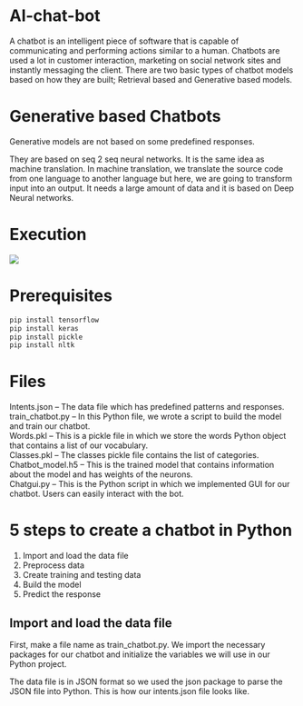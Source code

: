 # AI-chat-bot
A chatbot is an intelligent piece of software that is capable of communicating and performing actions similar to a human. Chatbots are used a lot in customer interaction, marketing on social network sites and instantly messaging the client. There are two basic types of chatbot models based on how they are built; Retrieval based and Generative based models.

# Generative based Chatbots
Generative models are not based on some predefined responses.

They are based on seq 2 seq neural networks. It is the same idea as machine translation. In machine translation, we translate the source code from one language to another language but here, we are going to transform input into an output. It needs a large amount of data and it is based on Deep Neural networks.

# Execution
<img src=https://data-flair.training/blogs/wp-content/uploads/sites/2/2019/12/Python-chatbot-project.gif>

# Prerequisites
```python
pip install tensorflow
pip install keras
pip install pickle
pip install nltk
```
# Files
Intents.json – The data file which has predefined patterns and responses.  
train_chatbot.py – In this Python file, we wrote a script to build the model and train our chatbot.  
Words.pkl – This is a pickle file in which we store the words Python object that contains a list of our vocabulary.  
Classes.pkl – The classes pickle file contains the list of categories.  
Chatbot_model.h5 – This is the trained model that contains information about the model and has weights of the neurons.  
Chatgui.py – This is the Python script in which we implemented GUI for our chatbot. Users can easily interact with the bot. 

#  5 steps to create a chatbot in Python
1. Import and load the data file
2. Preprocess data
3. Create training and testing data
4. Build the model
5. Predict the response

## Import and load the data file

First, make a file name as train_chatbot.py. We import the necessary packages for our chatbot and initialize the variables we will use in our Python project.

The data file is in JSON format so we used the json package to parse the JSON file into Python.
This is how our intents.json file looks like.
